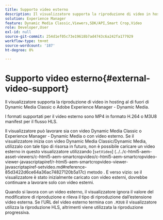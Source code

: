 ```yaml
---
title: Supporto video esterno
description: Il visualizzatore supporta la riproduzione di video in hosting al di fuori di Dynamic Media Classic o Adobe Experience Manager - Dynamic Media.
solution: Experience Manager
feature: Dynamic Media Classic,Viewers,SDK/API,Smart Crop,Video
role: Developer,User
exl-id: null
source-git-commit: 254d1ef05c73e19618b7ad4743c6a242fa177929
workflow-type: tm+mt
source-wordcount: '187'
ht-degree: 0%

---
```


# Supporto video esterno{#external-video-support}

Il visualizzatore supporta la riproduzione di video in hosting al di fuori di Dynamic Media Classic o Adobe Experience Manager - Dynamic Media.

I formati supportati per il video esterno sono MP4 in formato H.264 o M3U8 manifest per il flusso HLS.

Il visualizzatore può lavorare sia con video Dynamic Media Classic o Experience Manager - Dynamic Media o con video esterno. Se il visualizzatore inizia con video Dynamic Media Classic/Dynamic Media, utilizzalo con tale tipo di risorsa in futuro, non è possibile caricare un video esterno in questo visualizzatore utilizzando [`setVideo`]
(../../c-html5-aem-asset-viewers/c-html5-aem-smartcropvideo/c-html5-aem-smartcropvideo-viewer-javascriptapiref/r-html5-aem-smartcropvideo-viewer-javascriptapiref-setvideo.md#reference-85d3422d6ce64a36ac74827120b5a17c) metodo . E verso vizio: se il visualizzatore è stato inizialmente caricato con video esterni, dovrebbe continuare a lavorare solo con video esterni.

Quando si lavora con un video esterno, il visualizzatore ignora il valore del modificatore di riproduzione e rileva il tipo di riproduzione dall’estensione video esterna. Se l’URL del video esterno termina con `.M3U8` il visualizzatore utilizza la riproduzione HLS, altrimenti viene utilizzata la riproduzione progressiva.
